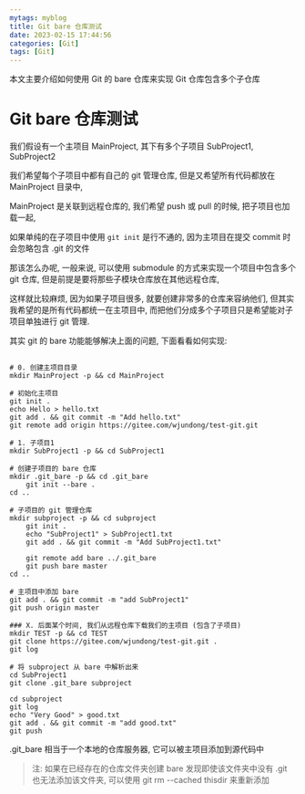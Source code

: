 ```yaml
---
mytags: myblog
title: Git bare 仓库测试
date: 2023-02-15 17:44:56
categories: [Git]
tags: [Git]
---
```


本文主要介绍如何使用 Git 的 bare 仓库来实现 Git 仓库包含多个子仓库

<!-- more -->


# Git bare 仓库测试

我们假设有一个主项目 MainProject, 其下有多个子项目 SubProject1, SubProject2

我们希望每个子项目中都有自己的 git 管理仓库, 但是又希望所有代码都放在 MainProject 目录中, 

MainProject 是关联到远程仓库的, 我们希望 push 或 pull 的时候, 把子项目也加载一起, 

如果单纯的在子项目中使用 `git init` 是行不通的, 因为主项目在提交 commit 时会忽略包含 .git 的文件

那该怎么办呢, 一般来说, 可以使用 submodule 的方式来实现一个项目中包含多个 git 仓库, 但是前提是要将那些子模块仓库放在其他远程仓库,

这样就比较麻烦, 因为如果子项目很多, 就要创建非常多的仓库来容纳他们, 但其实我希望的是所有代码都统一在主项目中, 而把他们分成多个子项目只是希望能对子项目单独进行 git 管理. 

其实 git 的 bare 功能能够解决上面的问题, 下面看看如何实现:

```shell 

# 0. 创建主项目目录
mkdir MainProject -p && cd MainProject

# 初始化主项目
git init .
echo Hello > hello.txt
git add . && git commit -m "Add hello.txt"
git remote add origin https://gitee.com/wjundong/test-git.git

# 1. 子项目1
mkdir SubProject1 -p && cd SubProject1

# 创建子项目的 bare 仓库
mkdir .git_bare -p && cd .git_bare
    git init --bare .
cd ..

# 子项目的 git 管理仓库
mkdir subproject -p && cd subproject
    git init .
    echo "SubProject1" > SubProject1.txt
    git add . && git commit -m "Add SubProject1.txt"

    git remote add bare ../.git_bare
    git push bare master
cd ..

# 主项目中添加 bare
git add . && git commit -m "add SubProject1"
git push origin master

### X. 后面某个时间, 我们从远程仓库下载我们的主项目 (包含了子项目)
mkdir TEST -p && cd TEST
git clone https://gitee.com/wjundong/test-git.git .
git log

# 将 subproject 从 bare 中解析出来
cd SubProject1
git clone .git_bare subproject

cd subproject
git log
echo "Very Good" > good.txt
git add . && git commit -m "add good.txt"
git push
```

.git_bare 相当于一个本地的仓库服务器, 它可以被主项目添加到源代码中

> 注: 如果在已经存在的仓库文件夹创建 bare 发现即使该文件夹中没有 .git 也无法添加该文件夹,
> 可以使用 git rm --cached thisdir 来重新添加
